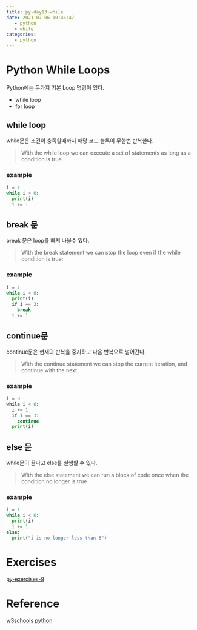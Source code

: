 ```yaml
---
title: py-day13-while
date: 2021-07-06 10:46:47
   - python 
   - while
categories: 
   - python
---
```


# Python While Loops
Python에는 두가지 기본 Loop 명령이 있다.
- while loop
- for loop

## while loop
while문은 조건이 충족할때까지 해당 코드 블록이 무한번 반복한다.
> With the while loop we can execute a set of statements as long as a condition is true.

### example
``` python
i = 1
while i < 6:
  print(i)
  i += 1
```

## break 문
break 문은 loop를 빠져 나올수 있다.
> With the break statement we can stop the loop even if the while condition is true:

### example
``` python
i = 1
while i < 6:
  print(i)
  if i == 3:
    break
  i += 1
```

## continue문
continue문은 현재의 반복을 중지하고 다음 반복으로 넘어간다.
> With the continue statement we can stop the current iteration, and continue with the next

### example
``` python
i = 0
while i < 6:
  i += 1
  if i == 3:
    continue
  print(i)
```

## else 문
while문이 끝나고 else를 실행할 수 있다.
>With the else statement we can run a block of code once when the condition no longer is true

### example
``` python
i = 1
while i < 6:
  print(i)
  i += 1
else:
  print("i is no longer less than 6")
```
# Exercises
[py-exercises-9](https://wontaejang.github.io/2021/07/06/py-exercises-9/)

# Reference
[w3schools python](https://www.w3schools.com/python)
